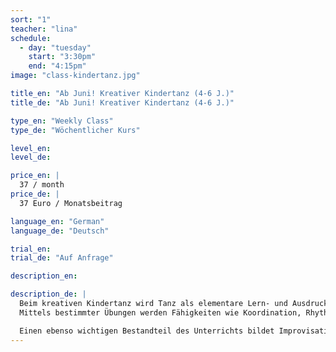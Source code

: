 ```yaml
---
sort: "1"
teacher: "lina"
schedule:
  - day: "tuesday"
    start: "3:30pm"
    end: "4:15pm"
image: "class-kindertanz.jpg"

title_en: "Ab Juni! Kreativer Kindertanz (4-6 J.)"
title_de: "Ab Juni! Kreativer Kindertanz (4-6 J.)"

type_en: "Weekly Class"
type_de: "Wöchentlicher Kurs"

level_en:
level_de:

price_en: |
  37 / month
price_de: |
  37 Euro / Monatsbeitrag  

language_en: "German"
language_de: "Deutsch"

trial_en:
trial_de: "Auf Anfrage"

description_en:

description_de: |
  Beim kreativen Kindertanz wird Tanz als elementare Lern- und Ausdrucksform vermittelt. Dabei steht die Freude am Sich-Bewegen im Vordergrund.
  Mittels bestimmter Übungen werden Fähigkeiten wie Koordination, Rhythmusgefühl, Konzentrationsfähigkeit und Ausdauer entwickelt beziehungsweise gestärkt.

  Einen ebenso wichtigen Bestandteil des Unterrichts bildet Improvisation, mittels derer die Kinder ihrer Fantasie freien Lauf lassen können. So verwandeln wir uns zum Beispiel in kleine Regentropfen oder Flugzeuge, spielen Katz und Maus oder machen als Schmetterlinge eine Reise in ferne Länder.
---
```

